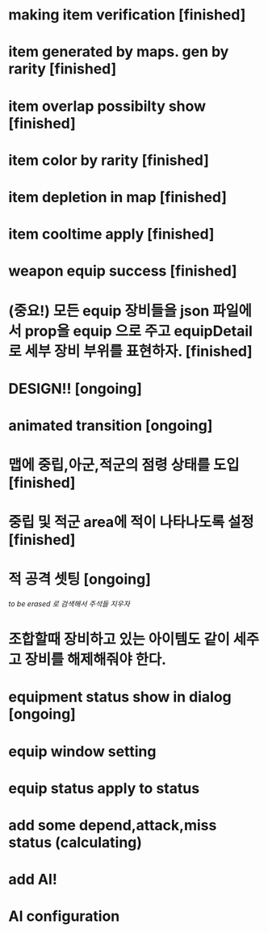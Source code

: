 # making item verification [finished]

# item generated by maps. gen by rarity [finished]

# item overlap possibilty show [finished]

# item color by rarity [finished]

# item depletion in map [finished]

# item cooltime apply [finished]

# weapon equip success [finished]

# (중요!) 모든 equip 장비들을 json 파일에서 prop을 equip 으로 주고 equipDetail 로 세부 장비 부위를 표현하자. [finished]

# DESIGN!! [ongoing]
# animated transition [ongoing]

# 맵에 중립,아군,적군의 점령 상태를 도입 [finished]

# 중립 및 적군 area에 적이 나타나도록 설정 [finished]

# 적 공격 셋팅 [ongoing]


###### to be erased 로 검색해서 주석들 지우자

# 조합할때 장비하고 있는 아이템도 같이 세주고 장비를 해제해줘야 한다.

# equipment status show in dialog [ongoing]

# equip window setting

# equip status apply to status

# add some depend,attack,miss status (calculating)

# add AI!

# AI configuration
